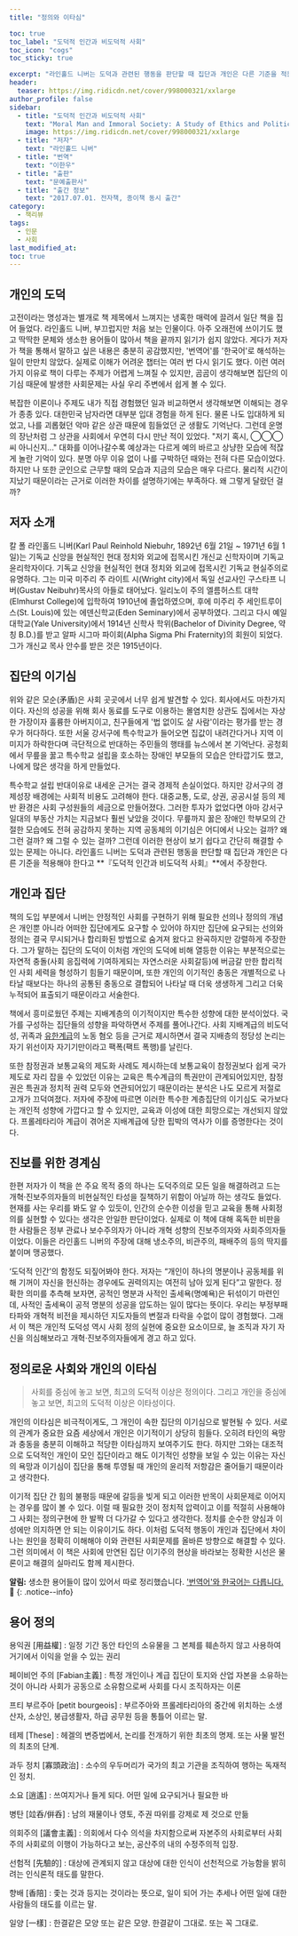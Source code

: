 ```yaml
---
title: "정의와 이타심"

toc: true
toc_label: "도덕적 인간과 비도덕적 사회"
toc_icon: "cogs"
toc_sticky: true

excerpt: "라인홀드 니버는 도덕과 관련된 행동을 판단할 때 집단과 개인은 다른 기준을 적용해야 한다고 『도덕적 인간과 비도덕적 사회』에서 주장한다."
header:
  teaser: https://img.ridicdn.net/cover/998000321/xxlarge
author_profile: false
sidebar:
  - title: "도덕적 인간과 비도덕적 사회"
    text: "Moral Man and Immoral Society: A Study of Ethics and Politics"
    image: https://img.ridicdn.net/cover/998000321/xxlarge
  - title: "저자"
    text: "라인홀드 니버"
  - title: "번역"
    text: "이한우"
  - title: "출판"
    text: "문예출판사"
  - title: "출간 정보"
    text: "2017.07.01. 전자책, 종이책 동시 출간"
category:
  - 책리뷰
tags:
  - 인문
  - 사회
last_modified_at:
toc: true
---
```


## 개인의 도덕

고전이라는 명성과는 별개로 책 제목에서 느껴지는 냉혹한 매력에 끌려서 일단 책을 집어 들었다. 라인홀드 니버, 부끄럽지만 처음 보는 인물이다. 아주 오래전에 쓰이기도 했고 딱딱한 문체와 생소한 용어들이 많아서 책을 끝까지 읽기가 쉽지 않았다. 게다가 저자가 책을 통해서 말하고 싶은 내용은 충분히 공감했지만, '번역어'를 '한국어'로 해석하는 일이 만만치 않았다. 실제로 이해가 어려운 챕터는 여러 번 다시 읽기도 했다. 이런 여러가지 이유로 책이 다루는 주제가 어렵게 느껴질 수 있지만, 곰곰이 생각해보면 집단의 이기심 때문에 발생한 사회문제는 사실 우리 주변에서 쉽게 볼 수 있다.

복잡한 이론이나 주제도 내가 직접 경험했던 일과 비교하면서 생각해보면 이해되는 경우가 종종 있다. 대한민국 남자라면 대부분 입대 경험을 하게 된다. 물론 나도 입대하게 되었고, 나를 괴롭혔던 악마 같은 상관 때문에 힘들었던 군 생활도 기억난다. 그런데 운명의 장난처럼 그 상관을 사회에서 우연히 다시 만난 적이 있었다. "저기 혹시, ◯◯◯씨 아니신지..." 대화를 이어나갈수록 예상과는 다르게 예의 바르고 상냥한 모습에 적잖게 놀란 기억이 있다. 분명 아무 이유 없이 나를 구박하던 때와는 전혀 다른 모습이었다. 하지만 나 또한 군인으로 근무할 때의 모습과 지금의 모습은 매우 다르다. 물리적 시간이 지났기 때문이라는 근거로 이러한 차이를 설명하기에는 부족하다. 왜 그렇게 달랐던 걸까?

## 저자 소개

칼 폴 라인홀드 니버(Karl Paul Reinhold Niebuhr, 1892년 6월 21일 ~ 1971년 6월 1일)는 기독교 신앙을 현실적인 현대 정치와 외교에 접목시킨 개신교 신학자이며 기독교 윤리학자이다. 기독교 신앙을 현실적인 현대 정치와 외교에 접목시킨 기독교 현실주의로 유명하다. 그는 미국 미주리 주 라이트 시(Wright city)에서 독일 선교사인 구스타프 니버(Gustav Neibuhr)목사의 아들로 태어났다. 일리노이 주의 엘름허스트 대학(Elmhurst College)에 입학하여 1910년에 졸업하였으며, 후에 미주리 주 세인트루이스(St. Louis)에 있는 에덴신학교(Eden Seminary)에서 공부하였다. 그리고 다시 예일대학교(Yale University)에서 1914년 신학사 학위(Bachelor of Divinity Degree, 약칭 B.D.)를 받고 알파 시그마 파이회(Alpha Sigma Phi Fraternity)의 회원이 되었다. 그가 개신교 목사 안수를 받은 것은 1915년이다.

## 집단의 이기심

위와 같은 모순(矛盾)은 사회 곳곳에서 너무 쉽게 발견할 수 있다. 회사에서도 마찬가지이다. 자신의 성공을 위해 회사 동료를 도구로 이용하는 몰염치한 상관도 집에서는 자상한 가장이자 훌륭한 아버지이고, 친구들에게 '법 없이도 살 사람'이라는 평가를 받는 경우가 허다하다. 또한 서울 강서구에 특수학교가 들어오면 집값이 내려간다거나 지역 이미지가 하락한다며 극단적으로 반대하는 주민들의 행태를 뉴스에서 본 기억난다. 공청회에서 무릎을 꿇고 특수학교 설립을 호소하는 장애인 부모들의 모습은 안타깝기도 했고, 나에게 많은 생각을 하게 만들었다. 

특수학교 설립 반대이유로 내세운 근거는 결국 경제적 손실이었다. 하지만 강서구의 경제성장 배경에는 사회적 비용도 고려해야 한다. 대중교통, 도로, 상권, 공공시설 등의 제반 환경은 사회 구성원들의 세금으로 만들어졌다. 그러한 투자가 없었다면 아마 강서구 일대의 부동산 가치는 지금보다 훨씬 낮았을 것이다. 무릎까지 꿇은 장애인 학부모의 간절한 모습에도 전혀 공감하지 못하는 지역 공동체의 이기심은 어디에서 나오는 걸까? 왜 그런 걸까? 왜 그럴 수 있는 걸까? 그런데 이러한 현상이 보기 쉽다고 간단히 해결할 수 있는 문제는 아니다. 라인홀드 니버는 도덕과 관련된 행동을 판단할 때 집단과 개인은 다른 기준을 적용해야 한다고 **『도덕적 인간과 비도덕적 사회』**에서 주장한다.

## 개인과 집단

책의 도입 부분에서 니버는 안정적인 사회를 구현하기 위해 필요한 선의나 정의의 개념은 개인뿐 아니라 어떠한 집단에게도 요구할 수 있어야 하지만 집단에 요구되는 선의와 정의는 결국 무시되거나 합리화된 방법으로 숨겨져 왔다고 완곡하지만 강렬하게 주장한다. 그가 말하는 집단의 도덕이 이처럼 개인의 도덕에 비해 열등한 이유는 부분적으로는 자연적 충돌(사회 응집력에 기여하게되는 자연스러운 사회갈등)에 버금갈 만한 합리적인 사회 세력을 형성하기 힘들기 때문이며, 또한 개인의 이기적인 충동은 개별적으로 나타날 때보다는 하나의 공통된 충동으로 결합되어 나타날 때 더욱 생생하게 그리고 더욱 누적되어 표출되기 때문이라고 서술한다.

책에서 흥미로웠던 주제는 지배계층의 이기적이지만 특수한 성향에 대한 분석이었다. 국가를 구성하는 집단들의 성향을 파악하면서 주제를 풀어나간다. 사회 지배계급의 비도덕성, 귀족과 [유한계급](https://deftone2000.github.io/책리뷰/leisureclass/)의 노동 혐오 등을 근거로 제시하면서 결국 지배층의 정당성 논리는 자기 위선이자 자기기만이라고 팩폭(팩트 폭행)를 날린다.

또한 참정권과 보통교육의 제도화 사례도 제시하는데 보통교육이 참정권보다 쉽게 국가 제도로 자리 잡을 수 있었던 이유는 교육은 특수계급의 특권만이 관계되어있지만, 참정권은 특권과 정치적 권력 모두와 연관되어있기 때문이라는 분석은 나도 모르게 저절로 고개가 끄덕여졌다. 저자에 주장에 따르면 이러한 특수한 계층집단의 이기심도 국가보다는 개인적 성향에 가깝다고 할 수 있지만, 교육과 이성에 대한 희망으로는 개선되지 않았다. 프롤레타리아 계급이 겪어온 지배계급에 당한 핍박의 역사가 이를 증명한다는 것이다.

## 진보를 위한 경계심

한편 저자가 이 책을 쓴 주요 목적 중의 하나는 도덕주의로 모든 일을 해결하려고 드는 개혁·진보주의자들의 비현실적인 타성을 질책하기 위함이 아닐까 하는 생각도 들었다. 현재를 사는 우리를 봐도 알 수 있듯이, 인간의 순수한 이성을 믿고 교육을 통해 사회정의를 실현할 수 있다는 생각은 안일한 판단이었다. 실제로 이 책에 대해 혹독한 비판을 한 사람들은 정부 관료나 보수주의자가 아니라 개혁 성향의 진보주의자와 사회주의자들이었다. 이들은 라인홀드 니버의 주장에 대해 냉소주의, 비관주의, 패배주의 등의 딱지를 붙이며 맹공했다.

‘도덕적 인간’의 함정도 되짚어봐야 한다. 저자는 “개인이 하나의 명분이나 공동체를 위해 기꺼이 자신을 헌신하는 경우에도 권력의지는 여전히 남아 있게 된다”고 말한다. 정확한 의미를 추측해 보자면, 공적인 명분과 사적인 출세욕(명예욕)은 뒤섞이기 마련인데, 사적인 출세욕이 공적 명분의 성공을 압도하는 일이 많다는 뜻이다. 우리는 부정부패타파와 개혁적 비전을 제시하던 지도자들의 변절과 타락을 수없이 많이 경험했다. 그래서 이 책은 개인적 도덕성 역시 사회 정의 실현에 중요한 요소이므로, 늘 조직과 자기 자신을 의심해보라고 개혁·진보주의자들에게 경고 하고 있다.

## 정의로운 사회와 개인의 이타심

> 사회를 중심에 놓고 보면, 최고의 도덕적 이상은 정의이다. 그리고 개인을 중심에 놓고 보면, 최고의 도덕적 이상은 이타성이다.

개인의 이타심은 비극적이게도, 그 개인이 속한 집단의 이기심으로 발현될 수 있다. 서로의 관계가 중요한 요즘 세상에서 개인은 이기적이기 상당히 힘들다. 오히려 타인의 욕망과 충동을 충분히 이해하고 적당한 이타심까지 보여주기도 한다. 하지만 그와는 대조적으로 도덕적인 개인이 모인 집단이라고 해도 이기적인 성향을 보일 수 있는 이유는 자신의 욕망과 이기심이 집단을 통해 투영될 때 개인의 윤리적 저항감은 줄어들기 때문이라고 생각한다. 

이기적 집단 간 힘의 불평등 때문에 갈등을 빚게 되고 이러한 반목이 사회문제로 이어지는 경우를 많이 볼 수 있다. 이럴 때 필요한 것이 정치적 압력이고 이를 적절히 사용해야 그 사회는 정의구현에 한 발짝 더 다가갈 수 있다고 생각한다. 정치를 순수한 양심과 이성에만 의지하면 안 되는 이유이기도 하다. 이처럼 도덕적 행동이 개인과 집단에서 차이 나는 원인을 정확히 이해해야 이와 관련된 사회문제를 올바른 방향으로 해결할 수 있다. 그런 의미에서 이 책은 사회에 만연된 집단 이기주의 현상을 바라보는 정확한 시선은 물론이고 해결의 실마리도 함께 제시한다.

**알림:** 생소한 용어들이 많이 있어서 따로 정리했습니다. ['번역어'와 한국어는 다릅니다.](#) 🥵
{: .notice--info}

## 용어 정의

용익권 [用益權]
: 일정 기간 동안 타인의 소유물을 그 본체를 훼손하지 않고 사용하여 거기에서 이익을 얻을 수 있는 권리

페이비언 주의 [Fabian主義]
: 특정 개인이나 계급 집단이 토지와 산업 자본을 소유하는 것이 아니라 사회가 공동으로 소유함으로써 사회를 다시 조직하자는 이론

프티 부르주아 [petit bourgeois]
: 부르주아와 프롤레타리아의 중간에 위치하는 소생산자, 소상인, 봉급생활자, 하급 공무원 등을 통틀어 이르는 말.

테제 [These]
: 헤겔의 변증법에서, 논리를 전개하기 위한 최초의 명제. 또는 사물 발전의 최초의 단계.

과두 정치 [寡頭政治]
: 소수의 우두머리가 국가의 최고 기관을 조직하여 행하는 독재적인 정치.

소요 [逍遙]
: 쓰여지거나 들게 되다. 어떤 일에 요구되거나 필요한 바

병탄 [竝呑/倂呑]
: 남의 재물이나 영토, 주권 따위를 강제로 제 것으로 만듦

의회주의 [議會主義]
: 의회에서 다수 의석을 차지함으로써 자본주의 사회로부터 사회주의 사회로의 이행이 가능하다고 보는, 공산주의 내의 수정주의적 입장.

선험적 [先驗的]
: 대상에 관계되지 않고 대상에 대한 인식이 선천적으로 가능함을 밝히려는 인식론적 태도를 말한다.

향배 [香陪]
: 좇는 것과 등지는 것이라는 뜻으로, 일이 되어 가는 추세나 어떤 일에 대한 사람들의 태도를 이르는 말.

일양 [一樣]
: 한결같은 모양 또는 같은 모양. 한결같이 그대로. 또는 꼭 그대로.

